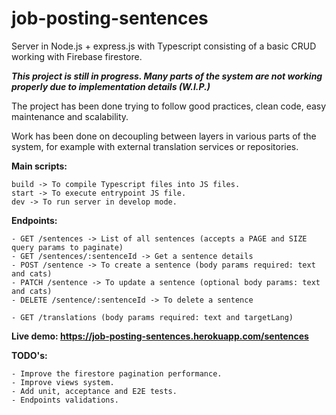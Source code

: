 # job-posting-sentences

Server in Node.js + express.js with Typescript consisting of a basic CRUD working with Firebase firestore.

***This project is still in progress. Many parts of the system are not working properly due to implementation details (W.I.P.)***

The project has been done trying to follow good practices, clean code, easy maintenance and scalability.

Work has been done on decoupling between layers in various parts of the system, for example with external translation services or repositories.

**Main scripts:**

    build -> To compile Typescript files into JS files.
    start -> To execute entrypoint JS file.
    dev -> To run server in develop mode.

**Endpoints:**

    - GET /sentences -> List of all sentences (accepts a PAGE and SIZE query params to paginate)
    - GET /sentences/:sentenceId -> Get a sentence details
    - POST /sentence -> To create a sentence (body params required: text and cats)
    - PATCH /sentence -> To update a sentence (optional body params: text and cats)
    - DELETE /sentence/:sentenceId -> To delete a sentence

    - GET /translations (body params required: text and targetLang)

**Live demo: https://job-posting-sentences.herokuapp.com/sentences**

**TODO's:**

    - Improve the firestore pagination performance.
    - Improve views system.
    - Add unit, acceptance and E2E tests.
    - Endpoints validations.
